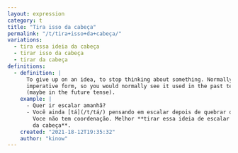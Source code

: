 ```yaml
---
layout: expression
category: t
title: "Tira isso da cabeça"
permalink: "/t/tira+isso+da+cabeça/"
variations:
  - tira essa ideia da cabeça
  - tirar isso da cabeça
  - tirar da cabeça
definitions:
  - definition: |
      To give up on an idea, to stop thinking about something. Normally in the
      imperative form, so you would normally see it used in the past tense
      (maybe in the future tense).
    example: |
      - Quer ir escalar amanhã?
      - Você ainda [tá](/t/tá/) pensando em escalar depois de quebrar o braço?
        Voce não tem coordenação. Melhor **tirar essa ideia de escalar o Everest
        da cabeça**.
    created: "2021-18-12T19:35:32"
    author: "kinow"
---
```

